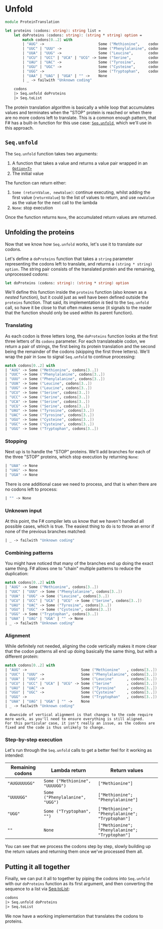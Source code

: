 # Unfold

```fsharp
module ProteinTranslation

let proteins (codons: string): string list =
    let doProteins (codons: string): (string * string) option =
        match codons[0..2] with
        | "AUG" ->                         Some ("Methionine",    codons[3..])
        | "UUC" | "UUU" ->                 Some ("Phenylalanine", codons[3..])
        | "UUA" | "UUG" ->                 Some ("Leucine",       codons[3..])
        | "UCU" | "UCC" | "UCA" | "UCG" -> Some ("Serine",        codons[3..])
        | "UAU" | "UAC" ->                 Some ("Tyrosine",      codons[3..])
        | "UGU" | "UGC" ->                 Some ("Cysteine",      codons[3..])
        | "UGG" ->                         Some ("Tryptophan",    codons[3..])
        | "UAA" | "UAG" | "UGA" | "" ->    None
        | _ -> failwith "Unknown coding"

    codons
    |> Seq.unfold doProteins
    |> Seq.toList
```

The protein translation algorithm is basically a while loop that accumulates values and terminates when the "STOP" protein is reached or when there are no more codons left to translate.
This is a common enough pattern, that F# has a built-in function for this use case: [`Seq.unfold`][seq.unfold], which we'll use in this approach.

## `Seq.unfold`

The `Seq.unfold` function takes two arguments:

1. A function that takes a value and returns a value pair wrapped in an [`Option<T>`][options]
2. The initial value

The function can return either:

1. `Some (returnValue, newValue)`: continue executing, whilst adding the first value (`returnValue`) to the list of values to return, and use `newValue` as the value for the next call to the lambda
2. `None`: stop execution

Once the function returns `None`, the accumulated return values are returned.

## Unfolding the proteins

Now that we know how `Seq.unfold` works, let's use it to translate our codons.

Let's define a `doProteins` function that takes a `string` parameter representing the codons left to translate, and returns a `(string * string) option`.
The string pair consists of the translated protein and the remaining, unprocessed codons:

```fsharp
let doProteins (codons: string): (string * string) option
```

We'll define this function inside the `proteins` function (also known as a _nested_ function), but it could just as well have been defined outside the `proteins` function.
That said, its implementation _is_ tied to the `Seq.unfold` call, so have it be close to that often makes sense (it signals to the reader that the function should only be used _within_ its parent function).

### Translating

As each codon is three letters long, the `doProteins` function looks at the first three letters of its `codons` parameter.
For each translateable codon, we return a pair of strings, the first being its protein translation and the second being the remainder of the codons (skipping the first three letters).
We'll wrap the pair in `Some` to signal `Seq.unfold` to continue processing:

```fsharp
match codons[0..2] with
| "AUG" -> Some ("Methionine", codons[3..])
| "UUC" -> Some ("Phenylalanine", codons[3..])
| "UUU" -> Some ("Phenylalanine", codons[3..])
| "UUA" -> Some ("Leucine", codons[3..])
| "UUG" -> Some ("Leucine", codons[3..])
| "UCU" -> Some ("Serine", codons[3..])
| "UCC" -> Some ("Serine", codons[3..])
| "UCA" -> Some ("Serine", codons[3..])
| "UCG" -> Some ("Serine", codons[3..])
| "UAU" -> Some ("Tyrosine", codons[3..])
| "UAC" -> Some ("Tyrosine", codons[3..])
| "UGU" -> Some ("Cysteine", codons[3..])
| "UGC" -> Some ("Cysteine", codons[3..])
| "UGG" -> Some ("Tryptophan", codons[3..])
```

### Stopping

Next up is to handle the "STOP" proteins.
We'll add branches for each of the three "STOP" proteins, which stop execution by returning `None`:

```fsharp
| "UAA" -> None
| "UAG" -> None
| "UGA" -> None
```

There is one additional case we need to process, and that is when there are no codons left to process:

```fsharp
| "" -> None
```

### Unknown input

At this point, the F# compiler lets us know that we haven't handled all possible cases, which is true.
The easiest thing to do is to throw an error if none of the previous branches matched:

```fsharp
| _ -> failwith "Unknown coding"
```

### Combining patterns

You might have noticed that many of the branches end up doing the exact same thing.
F# allows one to "chain" multiple patterns to reduce the duplication:

```fsharp
match codons[0..2] with
| "AUG" -> Some ("Methionine", codons[3..])
| "UUC" | "UUU" -> Some ("Phenylalanine", codons[3..])
| "UUA" | "UUG" -> Some ("Leucine", codons[3..])
| "UCU" | "UCC" | "UCA" | "UCG" -> Some ("Serine", codons[3..])
| "UAU" | "UAC" -> Some ("Tyrosine", codons[3..])
| "UGU" | "UGC" -> Some ("Cysteine", codons[3..])
| "UGG" -> Some ("Tryptophan", codons[3..])
| "UAA" | "UAG" | "UGA" | "" -> None
| _ -> failwith "Unknown coding"
```

### Alignment

While definitely not needed, aligning the code vertically makes it more clear that the codon patterns all end up doing basically the same thing, but with a different protein:

```fsharp
match codons[0..2] with
| "AUG" ->                         Some ("Methionine"   , codons[3..])
| "UUC" | "UUU" ->                 Some ("Phenylalanine", codons[3..])
| "UUA" | "UUG" ->                 Some ("Leucine"      , codons[3..])
| "UCU" | "UCC" | "UCA" | "UCG" -> Some ("Serine"       , codons[3..])
| "UAU" | "UAC" ->                 Some ("Tyrosine"     , codons[3..])
| "UGU" | "UGC" ->                 Some ("Cysteine"     , codons[3..])
| "UGG" ->                         Some ("Tryptophan"   , codons[3..])
| "UAA" | "UAG" | "UGA" | "" ->    None
| _ -> failwith "Unknown coding"
```

```exercism/note
A downside of vertical alignment is that changes to the code require more work, as you'll need to ensure everything is still aligned.
For this particular case, it isn't really an issue, as the codons are fixed and the code is thus unlikely to change.
```

### Step-by-step execution

Let's run through the `Seq.unfold` calls to get a better feel for it working as intended:

| Remaining codons | Lambda return                   | Return values                                   |
| ---------------- | ------------------------------- | ----------------------------------------------- |
| `"AUGUUUUGG"`    | `Some ("Methionine", "UUUUGG")` | `["Methionine"]`                                |
| `"UUUUGG"`       | `Some ("Phenylalanine", "UGG")` | `["Methionine"; "Phenylalanine"]`               |
| `"UGG"`          | `Some ("Tryptophan", "")`       | `["Methionine"; "Phenylalanine"; "Tryptophan"]` |
| `""`             | `None`                          | `["Methionine"; "Phenylalanine"; "Tryptophan"]` |

You can see that we process the codons step by step, slowly building up the return values and returning them once we've processed them all.

## Putting it all together

Finally, we can put it all to together by piping the codons into `Seq.unfold` with our `doProteins` function as its first argument, and then converting the sequence to a list via [Seq.toList][seq.tolist]:

```fsharp
codons
|> Seq.unfold doProteins
|> Seq.toList
```

We now have a working implementation that translates the codons to proteins.

[seq.unfold]: https://fsharp.github.io/fsharp-core-docs/reference/fsharp-collections-seqmodule.html#unfold
[seq.length]: https://fsharp.github.io/fsharp-core-docs/reference/fsharp-collections-seqmodule.html#length
[seq.tolist]: https://fsharp.github.io/fsharp-core-docs/reference/fsharp-collections-seqmodule.html#toList
[options]: https://learn.microsoft.com/en-us/dotnet/fsharp/language-reference/options
